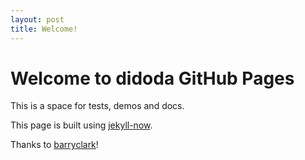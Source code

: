 ```yaml
---
layout: post
title: Welcome!
---
```


# Welcome to didoda GitHub Pages

This is a space for tests, demos and docs.

This page is built using [jekyll-now](https://github.com/barryclark/jekyll-now/).

Thanks to [barryclark](https://github.com/barryclark/)!
